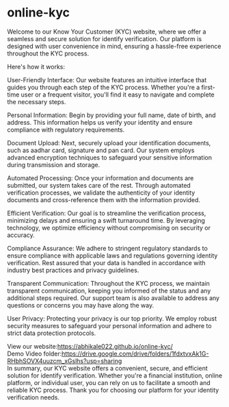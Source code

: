 # online-kyc
Welcome to our Know Your Customer (KYC) website, where we offer a seamless and secure solution for identify verification. Our platform is designed with user convenience in mind, ensuring a hassle-free experience throughout the KYC process.

Here's how it works:

User-Friendly Interface: Our website features an intuitive interface that guides you through each step of the KYC process. Whether you're a first-time user or a frequent visitor, you'll find it easy to navigate and complete the necessary steps.

Personal Information: Begin by providing your full name, date of birth, and address. This information helps us verify your identity and ensure compliance with regulatory requirements.

Document Upload: Next, securely upload your identification documents, such as aadhar card, signature and pan card. Our system employs advanced encryption techniques to safeguard your sensitive information during transmission and storage.

Automated Processing: Once your information and documents are submitted, our system takes care of the rest. Through automated verification processes, we validate the authenticity of your identity documents and cross-reference them with the information provided.

Efficient Verification: Our goal is to streamline the verification process, minimizing delays and ensuring a swift turnaround time. By leveraging technology, we optimize efficiency without compromising on security or accuracy.

Compliance Assurance: We adhere to stringent regulatory standards to ensure compliance with applicable laws and regulations governing identity verification. Rest assured that your data is handled in accordance with industry best practices and privacy guidelines.

Transparent Communication: Throughout the KYC process, we maintain transparent communication, keeping you informed of the status and any additional steps required. Our support team is also available to address any questions or concerns you may have along the way.

User Privacy: Protecting your privacy is our top priority. We employ robust security measures to safeguard your personal information and adhere to strict data protection protocols.

View our website:https://abhikale022.github.io/online-kyc/
<br/>
Demo Video folder:https://drive.google.com/drive/folders/1fdxtvxAk1G-RHbhSOVX4uuzcm_xGslhs?usp=sharing
<br/>
In summary, our KYC website offers a convenient, secure, and efficient solution for identify verification. Whether you're a financial institution, online platform, or individual user, you can rely on us to facilitate a smooth and reliable KYC process. Thank you for choosing our platform for your identity verification needs.

